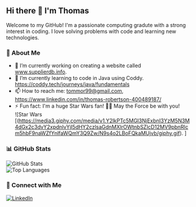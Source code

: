 ## Hi there 👋 I'm Thomas 

Welcome to my GitHub! I'm a passionate computing gradute with a strong interest in coding. I love solving problems with code and learning new technologies.  

### 🚀 About Me  
- 🔭 I’m currently working on creating a website called www.supplierdb.info.  
- 🌱 I’m currently learning to code in Java using Coddy. https://coddy.tech/journeys/java/fundamentals 
- 📫 How to reach me: tommor99@gmail.com, https://www.linkedin.com/in/thomas-robertson-400489187/   
- ⚡ Fun fact: I'm a huge Star Wars fan! 🚀✨ May the Force be with you!  
  ![Star Wars [(https://media3.giphy.com/media/v1.Y2lkPTc5MGI3NjExbnI3YzM5N3M4dGx2c3dvY2xpdnlvYjI5dHY2czlsaGdnMXlrOWtnbSZlcD12MV9pbnRlcm5hbF9naWZfYnlfaWQmY3Q9Zw/N9s4o2LBoFQkaMUjvb/giphy.gif). ] 

### 📊 GitHub Stats  
![GitHub Stats](https://github-readme-stats.vercel.app/api?username=Tommo1999&show_icons=true&theme=radical)  
![Top Languages](https://github-readme-stats.vercel.app/api/top-langs/?username=Tommo1999&layout=compact&theme=radical)  

### 📌 Connect with Me  
[![LinkedIn](https://img.shields.io/badge/LinkedIn-blue?style=for-the-badge&logo=linkedin)](https://www.linkedin.com/in/thomas-robertson-400489187/l)  
